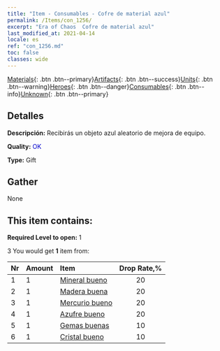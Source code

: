 ```yaml
---
title: "Item - Consumables - Cofre de material azul"
permalink: /Items/con_1256/
excerpt: "Era of Chaos  Cofre de material azul"
last_modified_at: 2021-04-14
locale: es
ref: "con_1256.md"
toc: false
classes: wide
---
```

 [Materials](/es/Items/){: .btn .btn--primary}[Artifacts](/es/Items/Artifacts/){: .btn .btn--success}[Units](/es/Items/Units/){: .btn .btn--warning}[Heroes](/es/Items/Heroes/){: .btn .btn--danger}[Consumables](/es/Items/Consumables/){: .btn .btn--info}[Unknown](/es/Items/Unknown/){: .btn .btn--primary}

## Detalles
 **Descripción:** Recibirás un objeto azul aleatorio de mejora de equipo.

 **Quality:** <span style="color: #0000CD">OK</span>

 **Type:** Gift

## Gather

  None

## This item contains:

 **Required Level to open:** 1

 3 You would get **1** item  from:

  | Nr | Amount |     Item    | Drop Rate,% |
  |:---|:-------|:------------|:---------:|
  | 1 | 1 | [Mineral bueno](/es/Items/mat_12/) | 20 | 
  | 2 | 1 | [Madera buena](/es/Items/mat_13/) | 20 | 
  | 3 | 1 | [Mercurio bueno](/es/Items/mat_14/) | 20 | 
  | 4 | 1 | [Azufre bueno](/es/Items/mat_15/) | 20 | 
  | 5 | 1 | [Gemas buenas](/es/Items/mat_16/) | 10 | 
  | 6 | 1 | [Cristal bueno](/es/Items/mat_17/) | 10 | 

